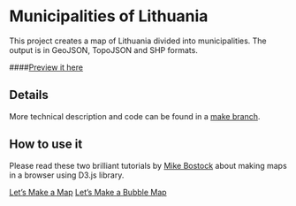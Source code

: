 # Municipalities of Lithuania

This project creates a map of Lithuania divided into municipalities. The output is in GeoJSON, TopoJSON and SHP formats.

####[Preview it here](https://github.com/leakyMirror/map-of-lithuania/blob/master/GeoJSON/LTU_Final.geojson)

## Details
More technical description and code can be found in a [make branch](https://github.com/leakyMirror/map-of-lithuania/tree/make).

## How to use it
Please read these two brilliant tutorials by [Mike Bostock](https://twitter.com/mbostock) about making maps in a browser using D3.js library.

[Let’s Make a Map](http://bost.ocks.org/mike/map/)
[Let’s Make a Bubble Map](http://bost.ocks.org/mike/bubble-map/)
